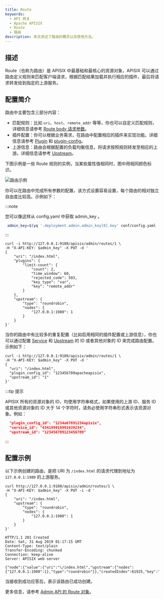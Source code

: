 ```yaml
---
title: Route
keywords:
  - API 网关
  - Apache APISIX
  - Route
  - 路由
description: 本文讲述了路由的概念以及使用方法。
---
```


<!--
#
# Licensed to the Apache Software Foundation (ASF) under one or more
# contributor license agreements.  See the NOTICE file distributed with
# this work for additional information regarding copyright ownership.
# The ASF licenses this file to You under the Apache License, Version 2.0
# (the "License"); you may not use this file except in compliance with
# the License.  You may obtain a copy of the License at
#
#     http://www.apache.org/licenses/LICENSE-2.0
#
# Unless required by applicable law or agreed to in writing, software
# distributed under the License is distributed on an "AS IS" BASIS,
# WITHOUT WARRANTIES OR CONDITIONS OF ANY KIND, either express or implied.
# See the License for the specific language governing permissions and
# limitations under the License.
#
-->

## 描述

Route（也称为路由）是 APISIX 中最基础和最核心的资源对象，APISIX 可以通过路由定义规则来匹配客户端请求，根据匹配结果加载并执行相应的插件，最后将请求转发给到指定的上游服务。

## 配置简介

路由中主要包含三部分内容：

- 匹配规则：比如 `uri`、`host`、`remote_addr` 等等，你也可以自定义匹配规则，详细信息请参考 [Route body 请求参数](../admin-api.md#route-request-body-parameters)。
- 插件配置：你可以根据业务需求，在路由中配置相应的插件来实现功能。详细信息请参考 [Plugin](./plugin.md) 和 [plugin-config](./plugin-config.md)。
- 上游信息：路由会根据配置的负载均衡信息，将请求按照规则转发至相应的上游。详细信息请参考 [Upstream](./upstream.md)。

下图示例是一些 Route 规则的实例，当某些属性值相同时，图中用相同颜色标识。

![路由示例](../../../assets/images/routes-example.png)

你可以在路由中完成所有参数的配置，该方式设置容易设置，每个路由的相对独立自由度比较高。示例如下：

:::note

您可以像这样从 config.yaml 中获取 admin_key 。

```bash
 admin_key=$(yq '.deployment.admin.admin_key[0].key' conf/config.yaml | sed 's/"//g')
```

:::

```shell
curl -i http://127.0.0.1:9180/apisix/admin/routes/1 \
-H "X-API-KEY: $admin_key" -X PUT -d '
{
    "uri": "/index.html",
    "plugins": {
        "limit-count": {
            "count": 2,
            "time_window": 60,
            "rejected_code": 503,
            "key_type": "var",
            "key": "remote_addr"
        }
    },
    "upstream": {
        "type": "roundrobin",
        "nodes": {
            "127.0.0.1:1980": 1
        }
    }
}'
```

当你的路由中有比较多的重复配置（比如启用相同的插件配置或上游信息），你也可以通过配置 [Service](service.md) 和 [Upstream](upstream.md) 的 ID 或者其他对象的 ID 来完成路由配置。示例如下：

```shell
curl -i http://127.0.0.1:9180/apisix/admin/routes/1 \
-H "X-API-KEY: $admin_key" -X PUT -d '
{
  "uri": "/index.html",
  "plugin_config_id": "123456789apacheapisix",
  "upstream_id": "1"
}'
```

:::tip 提示

APISIX 所有的资源对象的 ID，均使用字符串格式，如果使用的上游 ID、服务 ID 或其他资源对象的 ID 大于 14 个字符时，请务必使用字符串形式表示该资源对象。例如：

```json
  "plugin_config_id": "1234a67891234apisix",
  "service_id": "434199918991639234",
  "upstream_id": "123456789123456789"
```

:::

## 配置示例

以下示例创建的路由，是把 URI 为 `/index.html` 的请求代理到地址为 `127.0.0.1:1980` 的上游服务。

```shell
curl http://127.0.0.1:9180/apisix/admin/routes/1 \
-H "X-API-KEY: $admin_key" -X PUT -i -d '
{
    "uri": "/index.html",
    "upstream": {
        "type": "roundrobin",
        "nodes": {
            "127.0.0.1:1980": 1
        }
    }
}'
```

```shell
HTTP/1.1 201 Created
Date: Sat, 31 Aug 2019 01:17:15 GMT
Content-Type: text/plain
Transfer-Encoding: chunked
Connection: keep-alive
Server: APISIX web server

{"node":{"value":{"uri":"\/index.html","upstream":{"nodes":{"127.0.0.1:1980":1},"type":"roundrobin"}},"createdIndex":61925,"key":"\/apisix\/routes\/1","modifiedIndex":61925}}
```

当接收到成功应答后，表示该路由已成功创建。

更多信息，请参考 [Admin API 的 Route 对象](../admin-api.md#route)。
